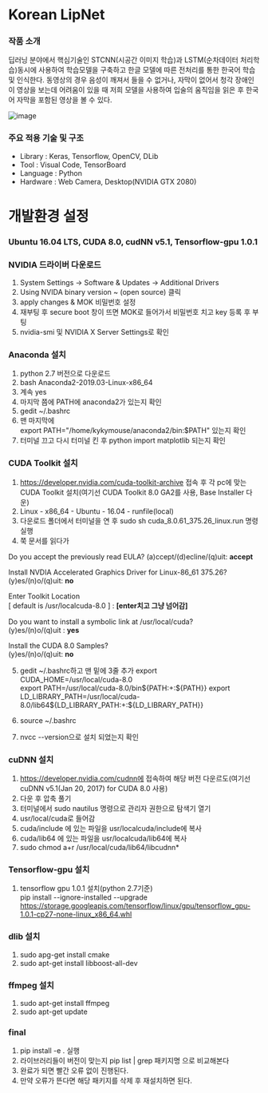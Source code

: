 # Korean LipNet

### 작품 소개

딥러닝 분야에서 핵심기술인 STCNN(시공간 이미지 학습)과 LSTM(순차데이터 처리학습)동시에 사용하여 학습모델을 구축하고 한글 모델에 따른 전처리를 통한 한국어 학습 및 인식한다. 동영상의 경우 음성이 깨져서 들을 수 없거나, 자막이 없어서 청각 장애인이 영상을 보는데 어려움이 있을 때 저희 모델을 사용하여 입술의 움직임을 읽은 후 한국어 자막을 포함된 영상을 볼 수 있다.

![image](https://user-images.githubusercontent.com/32935365/58874826-c8cce180-8704-11e9-9526-d406882d5e20.png)

### 주요 적용 기술 및 구조

- Library : Keras, Tensorflow, OpenCV, DLib
- Tool : Visual Code, TensorBoard
- Language : Python
- Hardware : Web Camera, Desktop(NVIDIA GTX 2080)



# 개발환경 설정
### Ubuntu 16.04 LTS, CUDA 8.0, cudNN v5.1, Tensorflow-gpu 1.0.1

### NVIDIA 드라이버 다운로드
1. System Settings -> Software & Updates -> Additional Drivers
2. Using NVIDA binary version ~ (open source) 클릭
3. apply changes & MOK 비밀번호 설정
4. 재부팅 후 secure boot 창이 뜨면 MOK로 들어가서 비밀번호 치고 key 등록 후 부팅
5. nvidia-smi 및 NVIDIA X Server Settings로 확인

### Anaconda 설치
1. python 2.7 버전으로 다운로드
2. bash Anaconda2-2019.03-Linux-x86_64
3. 계속 yes
4. 마지막 쯤에 PATH에 anaconda2가 있는지 확인
5. gedit ~/.bashrc
6. 맨 마지막에  
export PATH="/home/kykymouse/anaconda2/bin:$PATH"
있는지 확인
7. 터미널 끄고 다시 터미널 킨 후
python
import matplotlib
되는지 확인

### CUDA Toolkit 설치
1. https://developer.nvidia.com/cuda-toolkit-archive 접속 후 각 pc에 맞는 CUDA Toolkit 설치(여기선 CUDA Toolkit 8.0 GA2를 사용, Base Installer 다운)
2. Linux - x86_64 - Ubuntu - 16.04 - runfile(local)
3. 다운로드 폴더에서 터미널을 연 후 sudo sh cuda_8.0.61_375.26_linux.run 명령 실행
4. 쭉 문서를 읽다가  

Do you accept the previously read EULA?
(a)ccept/(d)ecline/(q)uit: **accept**  

Install NVDIA Accelerated Graphics Driver for Linux-86_61 375.26?  
(y)es/(n)o/(q)uit: **no**  

Enter Toolkit Location  
[ default is /usr/localcuda-8.0 ] : **[enter치고 그냥 넘어감]**  

Do you want to install a symbolic link at /usr/local/cuda?  
(y)es/(n)o/(q)uit : **yes**  

Install the CUDA 8.0 Samples?  
(y)es/(n)o/(q)uit: **no**

5. gedit ~/.bashrc하고 맨 밑에 3줄 추가
export CUDA_HOME=/usr/local/cuda-8.0  
export PATH=/usr/local/cuda-8.0/bin${PATH:+:${PATH}}  
export LD_LIBRARY_PATH=/usr/local/cuda-8.0/lib64${LD_LIBRARY_PATH:+:${LD_LIBRARY_PATH}}  

6. source ~/.bashrc
7. nvcc --version으로 설치 되었는지 확인

### cuDNN 설치
1. https://developer.nvidia.com/cudnn에 접속하여 해당 버전 다운르도(여기선 cuDNN v5.1(Jan 20, 2017) for CUDA 8.0 사용)
2. 다운 후 압축 풀기
3. 터미널에서 sudo nautilus 명령으로 관리자 권한으로 탐색기 열기
4. usr/local/cuda로 들어감
5. cuda/include 에 있는 파일을 usr/localcuda/include에 복사
6. cuda/lib64 에 있는 파일을 usr/localcuda/lib64에 복사
7. sudo chmod a+r /usr/local/cuda/lib64/libcudnn*

### Tensorflow-gpu 설치
1. tensorflow gpu 1.0.1 설치(python 2.7기준)  
pip install --ignore-installed --upgrade https://storage.googleapis.com/tensorflow/linux/gpu/tensorflow_gpu-1.0.1-cp27-none-linux_x86_64.whl

### dlib 설치
1. sudo apg-get install cmake
2. sudo apt-get install libboost-all-dev

### ffmpeg 설치
1. sudo apt-get install ffmpeg
2. sudo apt-get update


### final
1. pip install -e . 실행
2. 라이브러리들이 버전이 맞는지 pip list | grep 패키지명 으로 비교해본다
3. 완료가 되면 빨간 오류 없이 진행된다.
4. 만약 오류가 뜬다면 해당 패키지를 삭제 후 재설치하면 된다.
